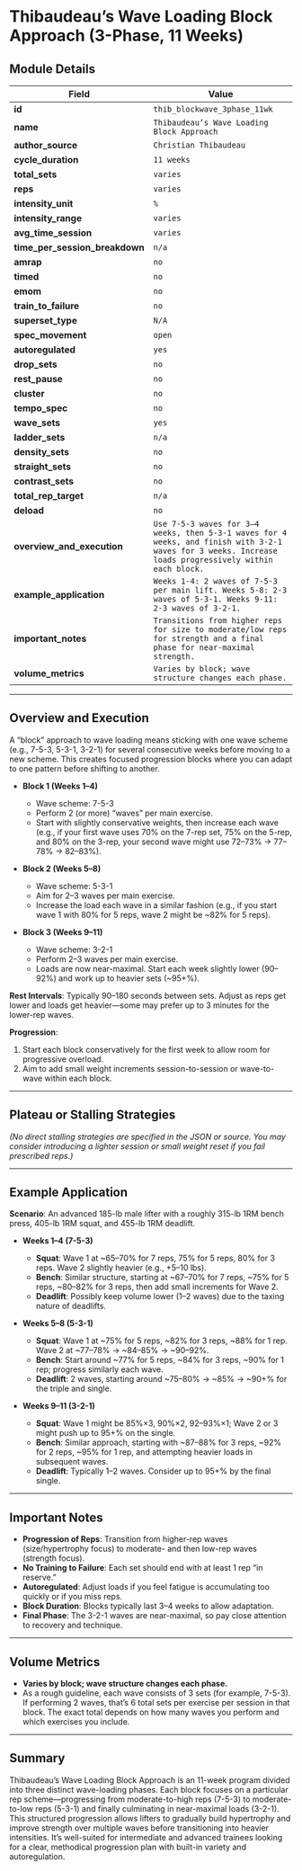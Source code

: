 # Thibaudeau’s Wave Loading Block Approach (3-Phase, 11 Weeks)

## Module Details

| Field                          | Value                                                                                                                                                   |
| ------------------------------ | ------------------------------------------------------------------------------------------------------------------------------------------------------- |
| **id**                         | `thib_blockwave_3phase_11wk`                                                                                                                            |
| **name**                       | `Thibaudeau’s Wave Loading Block Approach`                                                                                                              |
| **author_source**              | `Christian Thibaudeau`                                                                                                                                  |
| **cycle_duration**             | `11 weeks`                                                                                                                                              |
| **total_sets**                 | `varies`                                                                                                                                                |
| **reps**                       | `varies`                                                                                                                                                |
| **intensity_unit**             | `%`                                                                                                                                                     |
| **intensity_range**            | `varies`                                                                                                                                                |
| **avg_time_session**           | `varies`                                                                                                                                                |
| **time_per_session_breakdown** | `n/a`                                                                                                                                                   |
| **amrap**                      | `no`                                                                                                                                                    |
| **timed**                      | `no`                                                                                                                                                    |
| **emom**                       | `no`                                                                                                                                                    |
| **train_to_failure**           | `no`                                                                                                                                                    |
| **superset_type**              | `N/A`                                                                                                                                                   |
| **spec_movement**              | `open`                                                                                                                                                  |
| **autoregulated**              | `yes`                                                                                                                                                   |
| **drop_sets**                  | `no`                                                                                                                                                    |
| **rest_pause**                 | `no`                                                                                                                                                    |
| **cluster**                    | `no`                                                                                                                                                    |
| **tempo_spec**                 | `no`                                                                                                                                                    |
| **wave_sets**                  | `yes`                                                                                                                                                   |
| **ladder_sets**                | `n/a`                                                                                                                                                   |
| **density_sets**               | `no`                                                                                                                                                    |
| **straight_sets**              | `no`                                                                                                                                                    |
| **contrast_sets**              | `no`                                                                                                                                                    |
| **total_rep_target**           | `n/a`                                                                                                                                                   |
| **deload**                     | `no`                                                                                                                                                    |
| **overview_and_execution**     | `Use 7-5-3 waves for 3–4 weeks, then 5-3-1 waves for 4 weeks, and finish with 3-2-1 waves for 3 weeks. Increase loads progressively within each block.` |
| **example_application**        | `Weeks 1-4: 2 waves of 7-5-3 per main lift. Weeks 5-8: 2-3 waves of 5-3-1. Weeks 9-11: 2-3 waves of 3-2-1.`                                             |
| **important_notes**            | `Transitions from higher reps for size to moderate/low reps for strength and a final phase for near-maximal strength.`                                  |
| **volume_metrics**             | `Varies by block; wave structure changes each phase.`                                                                                                   |

---

## Overview and Execution

A “block” approach to wave loading means sticking with one wave scheme (e.g., 7-5-3, 5-3-1, 3-2-1) for several consecutive weeks before moving to a new scheme. This creates focused progression blocks where you can adapt to one pattern before shifting to another.

- **Block 1 (Weeks 1–4)**  
  - Wave scheme: 7-5-3  
  - Perform 2 (or more) “waves” per main exercise.  
  - Start with slightly conservative weights, then increase each wave (e.g., if your first wave uses 70% on the 7-rep set, 75% on the 5-rep, and 80% on the 3-rep, your second wave might use 72–73% → 77–78% → 82–83%).

- **Block 2 (Weeks 5–8)**  
  - Wave scheme: 5-3-1  
  - Aim for 2–3 waves per main exercise.  
  - Increase the load each wave in a similar fashion (e.g., if you start wave 1 with 80% for 5 reps, wave 2 might be ~82% for 5 reps).

- **Block 3 (Weeks 9–11)**  
  - Wave scheme: 3-2-1  
  - Perform 2–3 waves per main exercise.  
  - Loads are now near-maximal. Start each week slightly lower (90–92%) and work up to heavier sets (~95+%).

**Rest Intervals**: Typically 90–180 seconds between sets. Adjust as reps get lower and loads get heavier—some may prefer up to 3 minutes for the lower-rep waves.

**Progression**: 
1. Start each block conservatively for the first week to allow room for progressive overload.  
2. Aim to add small weight increments session-to-session or wave-to-wave within each block.

---

## Plateau or Stalling Strategies

*(No direct stalling strategies are specified in the JSON or source. You may consider introducing a lighter session or small weight reset if you fail prescribed reps.)*

---

## Example Application

**Scenario**: An advanced 185-lb male lifter with a roughly 315-lb 1RM bench press, 405-lb 1RM squat, and 455-lb 1RM deadlift.

- **Weeks 1–4 (7-5-3)**  
  - **Squat**: Wave 1 at ~65–70% for 7 reps, 75% for 5 reps, 80% for 3 reps. Wave 2 slightly heavier (e.g., +5–10 lbs).  
  - **Bench**: Similar structure, starting at ~67–70% for 7 reps, ~75% for 5 reps, ~80–82% for 3 reps, then add small increments for Wave 2.  
  - **Deadlift**: Possibly keep volume lower (1–2 waves) due to the taxing nature of deadlifts.

- **Weeks 5–8 (5-3-1)**  
  - **Squat**: Wave 1 at ~75% for 5 reps, ~82% for 3 reps, ~88% for 1 rep. Wave 2 at ~77–78% → ~84–85% → ~90–92%.  
  - **Bench**: Start around ~77% for 5 reps, ~84% for 3 reps, ~90% for 1 rep; progress similarly each wave.  
  - **Deadlift**: 2 waves, starting around ~75–80% → ~85% → ~90+% for the triple and single.

- **Weeks 9–11 (3-2-1)**  
  - **Squat**: Wave 1 might be 85%×3, 90%×2, 92–93%×1; Wave 2 or 3 might push up to 95+% on the single.  
  - **Bench**: Similar approach, starting with ~87–88% for 3 reps, ~92% for 2 reps, ~95% for 1 rep, and attempting heavier loads in subsequent waves.  
  - **Deadlift**: Typically 1–2 waves. Consider up to 95+% by the final single.

---

## Important Notes

- **Progression of Reps**: Transition from higher-rep waves (size/hypertrophy focus) to moderate- and then low-rep waves (strength focus).  
- **No Training to Failure**: Each set should end with at least 1 rep “in reserve.”  
- **Autoregulated**: Adjust loads if you feel fatigue is accumulating too quickly or if you miss reps.  
- **Block Duration**: Blocks typically last 3–4 weeks to allow adaptation.  
- **Final Phase**: The 3-2-1 waves are near-maximal, so pay close attention to recovery and technique.

---

## Volume Metrics

- **Varies by block; wave structure changes each phase.**  
- As a rough guideline, each wave consists of 3 sets (for example, 7-5-3). If performing 2 waves, that’s 6 total sets per exercise per session in that block. The exact total depends on how many waves you perform and which exercises you include.

---

## Summary

Thibaudeau’s Wave Loading Block Approach is an 11-week program divided into three distinct wave-loading phases. Each block focuses on a particular rep scheme—progressing from moderate-to-high reps (7-5-3) to moderate-to-low reps (5-3-1) and finally culminating in near-maximal loads (3-2-1). This structured progression allows lifters to gradually build hypertrophy and improve strength over multiple waves before transitioning into heavier intensities. It’s well-suited for intermediate and advanced trainees looking for a clear, methodical progression plan with built-in variety and autoregulation.
